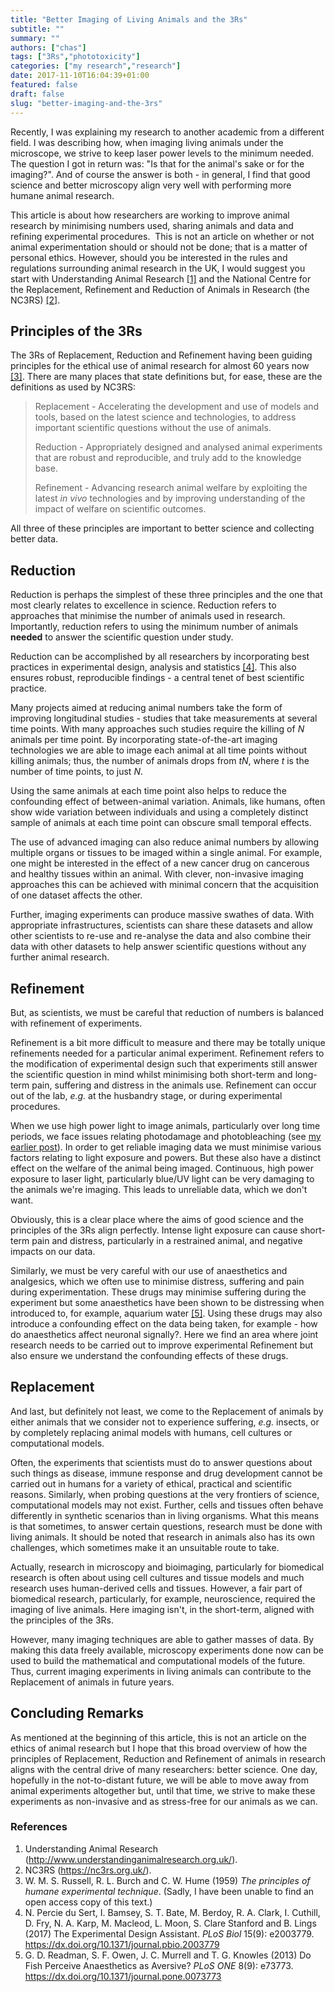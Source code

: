 ```yaml
---
title: "Better Imaging of Living Animals and the 3Rs"
subtitle: ""
summary: ""
authors: ["chas"]
tags: ["3Rs","phototoxicity"]
categories: ["my research","research"]
date: 2017-11-10T16:04:39+01:00
featured: false
draft: false
slug: "better-imaging-and-the-3rs"
---
```

Recently, I was explaining my research to another academic from a different field. I was describing how, when imaging living animals under the microscope, we strive to keep laser power levels to the minimum needed. The question I got in return was: "Is that for the animal's sake or for the imaging?". And of course the answer is both - in general, I find that good science and better microscopy align very well with performing more humane animal research.

This article is about how researchers are working to improve animal research by minimising numbers used, sharing animals and data and refining experimental procedures.  This is not an article on whether or not animal experimentation should or should not be done; that is a matter of personal ethics. However, should you be interested in the rules and regulations surrounding animal research in the UK, I would suggest you start with Understanding Animal Research <a href="#understanding">[1]</a> and the National Centre for the Replacement, Refinement and Reduction of Animals in Research (the NC3RS) <a href="#nc3rs">[2]</a>.

<!--more-->

## Principles of the 3Rs

The 3Rs of Replacement, Reduction and Refinement having been guiding principles for the ethical use of animal research for almost 60 years now <a href="#RBH1959">[3]</a>. There are many places that state definitions but, for ease, these are the definitions as used by NC3RS:

> Replacement - Accelerating the development and use of models and tools, based on the latest science and technologies, to address important scientific questions without the use of animals.
>
> Reduction - Appropriately designed and analysed animal experiments that are robust and reproducible, and truly add to the knowledge base.
>
> Refinement - Advancing research animal welfare by exploiting the latest _in vivo_ technologies and by improving understanding of the impact of welfare on scientific outcomes.

All three of these principles are important to better science and collecting better data.

## Reduction

Reduction is perhaps the simplest of these three principles and the one that most clearly relates to excellence in science. Reduction refers to approaches that minimise the number of animals used in research. Importantly, reduction refers to using the minimum number of animals **needed** to answer the scientific question under study.

Reduction can be accomplished by all researchers by incorporating best practices in experimental design, analysis and statistics <a href="#PdSBBetal2017">[4]</a>. This also ensures robust, reproducible findings - a central tenet of best scientific practice.

Many projects aimed at reducing animal numbers take the form of improving longitudinal studies - studies that take measurements at several time points. With many approaches such studies require the killing of _N_ animals per time point. By incorporating state-of-the-art imaging technologies we are able to image each animal at all time points without killing animals; thus, the number of animals drops from _tN_, where _t_ is the number of time points, to just _N_.

Using the same animals at each time point also helps to reduce the confounding effect of between-animal variation. Animals, like humans, often show wide variation between individuals and using a completely distinct sample of animals at each time point can obscure small temporal effects.

The use of advanced imaging can also reduce animal numbers by allowing multiple organs or tissues to be imaged within a single animal. For example, one might be interested in the effect of a new cancer drug on cancerous and healthy tissues within an animal. With clever, non-invasive imaging approaches this can be achieved with minimal concern that the acquisition of one dataset affects the other.

Further, imaging experiments can produce massive swathes of data. With appropriate infrastructures, scientists can share these datasets and allow other scientists to re-use and re-analyse the data and also combine their data with other datasets to help answer scientific questions without any further animal research.

## Refinement

But, as scientists, we must be careful that reduction of numbers is balanced with refinement of experiments.

Refinement is a bit more difficult to measure and there may be totally unique refinements needed for a particular animal experiment. Refinement refers to the modification of experimental design such that experiments still answer the scientific question in mind whilst minimising both short-term and long-term pain, suffering and distress in the animals use. Refinement can occur out of the lab, _e.g._ at the husbandry stage, or during experimental procedures.

When we use high power light to image animals, particularly over long time periods, we face issues relating photodamage and photobleaching (see [my earlier post](https://www.chasnelson.co.uk/2017/08/11/let-there-be-light-but-not-too-much-phototoxicity-in-microscopy/)). In order to get reliable imaging data we must minimise various factors relating to light exposure and powers. But these also have a distinct effect on the welfare of the animal being imaged. Continuous, high power exposure to laser light, particularly blue/UV light can be very damaging to the animals we're imaging. This leads to unreliable data, which we don't want.

Obviously, this is a clear place where the aims of good science and the principles of the 3Rs align perfectly. Intense light exposure can cause short-term pain and distress, particularly in a restrained animal, and negative impacts on our data.

Similarly, we must be very careful with our use of anaesthetics and analgesics, which we often use to minimise distress, suffering and pain during experimentation. These drugs may minimise suffering during the experiment but some anaesthetics have been shown to be distressing when introduced to, for example, aquarium water <a href="#ROMetal2013">[5]</a>. Using these drugs may also introduce a confounding effect on the data being taken, for example - how do anaesthetics affect neuronal signally?. Here we find an area where joint research needs to be carried out to improve experimental Refinement but also ensure we understand the confounding effects of these drugs.

## Replacement

And last, but definitely not least, we come to the Replacement of animals by either animals that we consider not to experience suffering, _e.g._ insects, or by completely replacing animal models with humans, cell cultures or computational models.

Often, the experiments that scientists must do to answer questions about such things as disease, immune response and drug development cannot be carried out in humans for a variety of ethical, practical and scientific reasons. Similarly, when probing questions at the very frontiers of science, computational models may not exist. Further, cells and tissues often behave differently in synthetic scenarios than in living organisms. What this means is that sometimes, to answer certain questions, research must be done with living animals. It should be noted that research in animals also has its own challenges, which sometimes make it an unsuitable route to take.

Actually, research in microscopy and bioimaging, particularly for biomedical research is often about using cell cultures and tissue models and much research uses human-derived cells and tissues. However, a fair part of biomedical research, particularly, for example, neuroscience, required the imaging of live animals. Here imaging isn't, in the short-term, aligned with the principles of the 3Rs.

However, many imaging techniques are able to gather masses of data. By making this data freely available, microscopy experiments done now can be used to build the mathematical and computational models of the future. Thus, current imaging experiments in living animals can contribute to the Replacement of animals in future years.

## Concluding Remarks

As mentioned at the beginning of this article, this is not an article on the ethics of animal research but I hope that this broad overview of how the principles of Replacement, Reduction and Refinement of animals in research aligns with the central drive of many researchers: better science. One day, hopefully in the not-to-distant future, we will be able to move away from animal experiments altogether but, until that time, we strive to make these experiments as non-invasive and as stress-free for our animals as we can.

### References

<ol>
  <li id="understanding">Understanding Animal Research (<a href="http://www.understandinganimalresearch.org.uk/" target="_blank">http://www.understandinganimalresearch.org.uk/</a>).</li>
  <li id="nc3rs">NC3RS (<a href="https://nc3rs.org.uk/" target="_blank">https://nc3rs.org.uk/</a>).</li>
  <li id="RBH1959">W. M. S. Russell, R. L. Burch and C. W. Hume (1959) <cite>The principles of humane experimental technique</cite>. (Sadly, I have been unable to find an open access copy of this text.)</li>
  <li id="PdSBBetal2017">N. Percie du Sert, I. Bamsey, S. T. Bate, M. Berdoy, R. A. Clark, I. Cuthill, D. Fry, N. A. Karp, M. Macleod, L. Moon, S. Clare Stanford and B. Lings (2017) The Experimental Design Assistant. <cite>PLoS Biol</cite> 15(9): e2003779. <a href="https://dx.doi.org/10.1371/journal.pbio.2003779" target="_blank">https://dx.doi.org/10.1371/journal.pbio.2003779</a></li>
  <li id="ROMetal2013">G. D. Readman, S. F. Owen, J. C. Murrell and T. G. Knowles (2013) Do Fish Perceive Anaesthetics as Aversive? <cite>PLoS ONE</cite> 8(9): e73773. <a href="https://dx.doi.org/10.1371/journal.pone.0073773" target="_blank">https://dx.doi.org/10.1371/journal.pone.0073773</a></li>
</ol>
